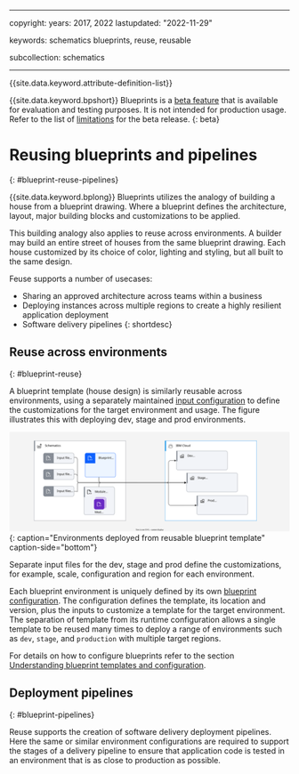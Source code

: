 
---

copyright:
  years: 2017, 2022
lastupdated: "2022-11-29"

keywords: schematics blueprints, reuse, reusable

subcollection: schematics

---

{{site.data.keyword.attribute-definition-list}}

{{site.data.keyword.bpshort}} Blueprints is a [beta feature](/docs/schematics?topic=schematics-bp-beta-limitations) that is available for evaluation and testing purposes. It is not intended for production usage. Refer to the list of [limitations](/docs/schematics?topic=schematics-bp-beta-limitations#sc-bp-beta-limitation) for the beta release.
{: beta}

# Reusing blueprints and pipelines
{: #blueprint-reuse-pipelines}

{{site.data.keyword.bplong}} Blueprints utilizes the analogy of building a house from a blueprint drawing. Where a blueprint defines the architecture, layout, major building blocks and customizations to be applied.  

This building analogy also applies to reuse across environments. A builder may build an entire street of houses from the same blueprint drawing. Each house customized by its choice of color, lighting and styling, but all built to the same design.    

Feuse supports a number of usecases:
- Sharing an approved architecture across teams within a business
- Deploying instances across multiple regions to create a highly resilient application deployment
- Software delivery pipelines
{: shortdesc} 

## Reuse across environments
{: #blueprint-reuse} 

A blueprint template (house design) is similarly reusable across environments, using a separately maintained [input configuration](/docs/schematics?topic=schematics-glossary#bpi1) to define the customizations for the target environment and usage. The figure illustrates this with deploying dev, stage and prod environments. 

![Environments deployed from reusable blueprint template](/images/new/bp-reuse.svg){: caption="Environments deployed from reusable blueprint template" caption-side="bottom"}

Separate input files for the dev, stage and prod define the customizations, for example, scale, configuration and region for each environment.    

Each blueprint environment is uniquely defined by its own [blueprint configuration](/docs/schematics?topic=schematics-glossary#bpb3). The configuration defines the template, its location and version, plus the inputs to customize a template for the target environment. The separation of template from its runtime configuration allows a single template to be reused many times to deploy a range of environments such as `dev`, `stage`, and `production` with multiple target regions. 

For details on how to configure blueprints refer to the section [Understanding blueprint templates and configuration](/docs/schematics?topic=schematics-blueprint-templates).  

## Deployment pipelines
{: #blueprint-pipelines} 

Reuse supports the creation of software delivery deployment pipelines. Here the same or similar environment configurations are required to support the stages of a delivery pipeline to ensure that application code is tested in an environment that is as close to production as possible. 
